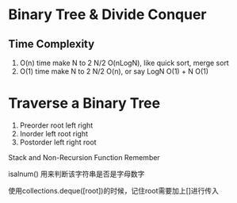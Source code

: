 # Binary Tree & Divide Conquer
## Time Complexity
1. O(n) time make N to 2 N/2
    O(nLogN), like quick sort, merge sort
2. O(1) time make N to 2 N/2
    O(n), or say  LogN O(1) +  N O(1)
# Traverse a Binary Tree
1. Preorder root left right
2. Inorder left root right
3. Postorder left right root

Stack and Non-Recursion Function Remember


isalnum() 用来判断该字符串是否是字母数字

使用collections.deque([root])的时候，记住root需要加上[]进行传入